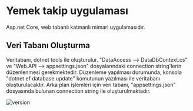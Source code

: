 # Yemek takip uygulaması

Asp.net Core, web tabanlı katmanlı mimari uygulamasıdır.

## Veri Tabanı Oluşturma
Veritabanı, dotnet tools ile oluşturulur. "DataAccess --> DataDbContext.cs" ve "Web.API --> appsettings.json" dosyalarındaki connection string'lerin düzenlenmesi gerekmektedir. Düzenleme yapılması durumunda, konsola "dotnet ef database update" komutunun yazılması ile veritabanı oluşturulacaktır. Arka plan işlemleri için veri tabanı, "appsettings.json" dosyasında bulunan connection string ile oluşturulmaktadır.

![version](https://img.shields.io/badge/dotnet_version-6.0.4-blue)
